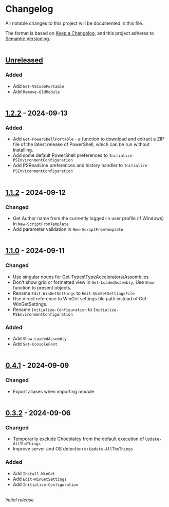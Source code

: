# Changelog

All notable changes to this project will be documented in this file.

The format is based on [Keep a Changelog](https://keepachangelog.com/en/1.1.0/), and this project adheres to [Semantic Versioning](https://semver.org/spec/v2.0.0.html).
&nbsp;  
&nbsp;  
## [Unreleased]

### Added

- Add `Get-VSCodePortable`
- Add `Remove-OldModule`
&nbsp;  
&nbsp;  
## [1.2.2] - 2024-09-13

### Added

- Add `Get-PowerShellPortable` - a function to download and extract a ZIP file of the latest release of PowerShell, which can be run without installing.
- Add some default PowerShell preferences to `Initialize-PSEnvironmentConfiguration`
- Add PSReadLine preferences and history handler to `Initialize-PSEnvironmentConfiguration`
&nbsp;  
&nbsp;  
## [1.1.2] - 2024-09-12

### Changed

- Get Author name from the currently logged-in user profile (if Windows) in `New-ScriptFromTemplate`
- Add parameter validation in `New-ScriptFromTemplate`
&nbsp;  
&nbsp;  
## [1.1.0] - 2024-09-11

### Changed

- Use singular nouns for Get-Types\TypeAccelerators\Assemblies
- Don't show grid or formatted view in `Get-LoadedAssembly`. Use `Show` function to present objects.
- Rename `Edit-WinGetSettings` to `Edit-WinGetSettingsFile`
- Use direct reference to WinGet settings file path instead of Get-WinGetSettings.
- Rename `Initialize-Configuration` to `Initialize-PSEnvironmentConfiguration`

### Added

- Add `Show-LoadedAssembly`
- Add `Set-ConsoleFont`
&nbsp;  
&nbsp;  
## [0.4.1] - 2024-09-09

### Changed

- Export aliases when importing module
&nbsp;  
&nbsp;  
## [0.3.2] - 2024-09-06

### Changed

- Temporarily exclude Chocolatey from the default execution of `Update-AllTheThings`
- Improve server and OS detection in `Update-AllTheThings`

### Added

- Add `Install-WinGet`
- Add `Edit-WinGetSettings`
- Add `Initialize-Configuration`
&nbsp;  
&nbsp;

_Initial release._

[Unreleased]: https://github.com/SamErde/PSPreworkout/compare/v1.2.2...HEAD
[1.2.2]: https://github.com/SamErde/PSPreworkout/tag/v1.2.2
[1.1.2]: https://github.com/SamErde/PSPreworkout/tag/v1.1.2
[1.1.0]: https://github.com/SamErde/PSPreworkout/tag/v1.1.0
[0.4.1]: https://github.com/SamErde/PSPreworkout/tag/v0.4.1
[0.3.2]: https://github.com/SamErde/PSPreworkout/tag/v0.3.2
